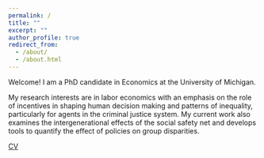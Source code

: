 ```yaml
---
permalink: /
title: ""
excerpt: ""
author_profile: true
redirect_from: 
  - /about/
  - /about.html
---
```


Welcome! I am a PhD candidate in Economics at the University of Michigan. 

My research interests are in labor economics with an emphasis on the role of incentives in shaping human decision making and patterns of inequality, particularly for agents in the criminal justice system. My current work also examines the intergenerational effects of the social safety net and develops tools to quantify the effect of policies on group disparities.

[CV](https://jmreeves.github.io/files/Reeves_CV.pdf)

